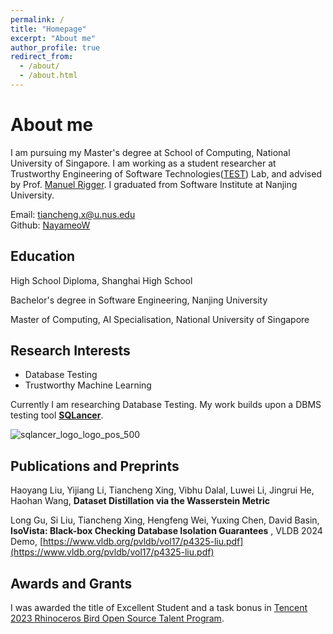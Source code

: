 ```yaml
---
permalink: /
title: "Homepage"
excerpt: "About me"
author_profile: true
redirect_from: 
  - /about/
  - /about.html
---
```



# About me

I am pursuing my Master's degree at School of Computing, National University of Singapore. I am working as a student researcher at Trustworthy Engineering of Software Technologies([TEST](https://nus-test.github.io/)) Lab, and advised by Prof. [Manuel Rigger](https://www.manuelrigger.at/). I graduated from Software Institute at Nanjing University.

Email: [tiancheng.x@u.nus.edu](mailto:tiancheng.x@u.nus.edu)  
Github: [NayameoW](https://github.com/NayameoW)

## Education

High School Diploma, Shanghai High School

Bachelor's degree in Software Engineering, Nanjing University

Master of Computing, AI Specialisation, National University of Singapore

## Research Interests

- Database Testing 
- Trustworthy Machine Learning

Currently I am researching Database Testing. My work builds upon a DBMS testing tool **[SQLancer](https://github.com/sqlancer/sqlancer)**.

![sqlancer_logo_logo_pos_500](https://s2.loli.net/2024/09/08/DkSV4POu3whv9Tr.png)

## Publications and Preprints

Haoyang Liu, Yijiang Li, Tiancheng Xing, Vibhu Dalal, Luwei Li, Jingrui He, Haohan Wang, **Dataset Distillation via the Wasserstein Metric**

Long Gu, Si Liu, Tiancheng Xing, Hengfeng Wei, Yuxing Chen, David Basin, **IsoVista: Black-box Checking Database Isolation Guarantees** , VLDB 2024 Demo, [https://www.vldb.org/pvldb/vol17/p4325-liu.pdf](https://www.vldb.org/pvldb/vol17/p4325-liu.pdf)

## Awards and Grants

I was awarded the title of Excellent Student and a task bonus in [Tencent 2023 Rhinoceros Bird Open Source Talent Program](https://mp.weixin.qq.com/s/_Hc7yW0FaLrf-2Ohy0foLw).